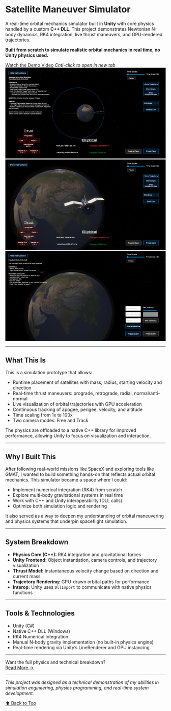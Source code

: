 # Satellite Maneuver Simulator

A real-time orbital mechanics simulator built in **Unity** with core physics handled by a custom **C++ DLL**. This project demonstrates Newtonian N-body dynamics, RK4 integration, live thrust maneuvers, and GPU-rendered trajectories.

**Built from scratch to simulate realistic orbital mechanics in real time, no Unity physics used.**

[Watch the Demo Video](https://www.youtube.com/watch?v=aADKGJIdwKM) *Cntl-click to open in new tab*
![Orbit Mechanics Simulator in Track Cam](./Assets/Images/04-11Track.png)
![Satellite Close Up Elliptical Orbit](./Assets/Images/04-11SatelliteCloseUp.png)
![Simulator in Free Cam](./Assets/Images/02-03Free.png)

---

## What This Is

This is a simulation prototype that allows:

- Runtime placement of satellites with mass, radius, starting velocity and direction
- Real-time thrust maneuvers: prograde, retrograde, radial, normal/anti-normal
- Live visualization of orbital trajectories with GPU acceleration
- Continuous tracking of apogee, perigee, velocity, and altitude
- Time scaling from 1x to 100x
- Two camera modes: Free and Track

The physics are offloaded to a native C++ library for improved performance, allowing Unity to focus on visualization and interaction.

---

## Why I Built This

After following real-world missions like SpaceX and exploring tools like GMAT, I wanted to build something hands-on that reflects actual orbital mechanics. This simulator became a space where I could:

- Implement numerical integration (RK4) from scratch
- Explore multi-body gravitational systems in real time
- Work with C++ and Unity interoperability (DLL calls)
- Optimize both simulation logic and rendering

It also served as a way to deepen my understanding of orbital maneuvering and physics systems that underpin spaceflight simulation.

---

## System Breakdown

- **Physics Core (C++):** RK4 integration and gravitational forces
- **Unity Frontend:** Object instantiation, camera controls, and trajectory visualization
- **Thrust Model:** Instantaneous velocity change based on direction and current mass
- **Trajectory Rendering:** GPU-drawn orbital paths for performance
- **Interop:** Unity uses `DllImport` to communicate with native physics functions

---

## Tools & Technologies

- Unity (C#)
- Native C++ DLL (Windows)
- RK4 Numerical Integration
- Manual N-body gravity implementation (no built-in physics engine)
- Real-time rendering via Unity’s LineRenderer and GPU instancing

---

Want the full physics and technical breakdown?  
[Read More →](./TECHNICAL_README.md)

---

*This project was designed as a technical demonstration of my abilities in simulation engineering, physics programming, and real-time system development.*

[⬆ Back to Top](#satellite-maneuver-simulator)
